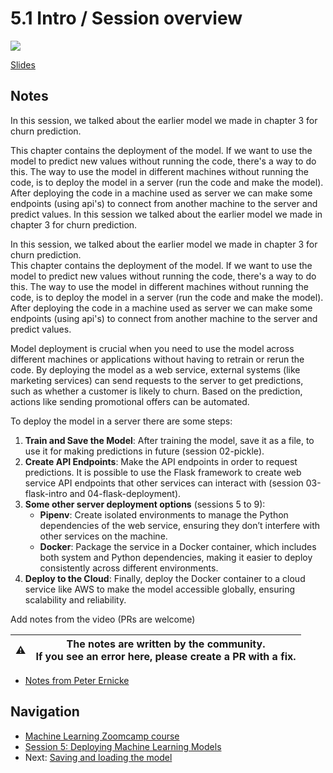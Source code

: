 # 5.1 Intro / Session overview

<!-- markdownlint-disable MD033 -->
<!-- markdownlint-disable MD045 -->
<a href="https://www.youtube.com/watch?v=agIFak9A3m8&list=PL3MmuxUbc_hIhxl5Ji8t4O6lPAOpHaCLR"><img src="images/thumbnail-5-01.jpg"></a>

[Slides](https://www.slideshare.net/AlexeyGrigorev/ml-zoomcamp-5-model-deployment)

## Notes

In this session, we talked about the earlier model we made in chapter 3 for churn prediction.

This chapter contains the deployment of the model. If we want to use the model to predict new values without running the code, there's a way to do this. The way to use the model in different machines without running the code, is to deploy the model in a server (run the code and make the model). After deploying the code in a machine used as server we can make some endpoints (using api's) to connect from another machine to the server and predict values.
In this session we talked about the earlier model we made in chapter 3 for churn prediction.

In this session, we talked about the earlier model we made in chapter 3 for churn prediction. <br>
This chapter contains the deployment of the model. If we want to use the model to predict new values without running the code, there's a way to do this. The way to use the model in different machines without running the code, is to deploy the model in a server (run the code and make the model). After deploying the code in a machine used as server we can make some endpoints (using api's) to connect from another machine to the server and predict values.

Model deployment is crucial when you need to use the model across different machines or applications without having to retrain or rerun the code. By deploying the model as a web service, external systems (like marketing services) can send requests to the server to get predictions, such as whether a customer is likely to churn. Based on the prediction, actions like sending promotional offers can be automated.

To deploy the model in a server there are some steps:

1. **Train and Save the Model**: After training the model, save it as a file, to use it for making predictions in future (session 02-pickle).
2. **Create API Endpoints**: Make the API endpoints in order to request predictions. It is possible to use the Flask framework to create web service API endpoints that other services can interact with (session 03-flask-intro and 04-flask-deployment).
3. **Some other server deployment options** (sessions 5 to 9):
   - **Pipenv**: Create isolated environments to manage the Python dependencies of the web service, ensuring they don’t interfere with other services on the machine.
   - **Docker**: Package the service in a Docker container, which includes both system and Python dependencies, making it easier to deploy consistently across different environments.
4. **Deploy to the Cloud**: Finally, deploy the Docker container to a cloud service like AWS to make the model accessible globally, ensuring scalability and reliability.

Add notes from the video (PRs are welcome)

|⚠️|The notes are written by the community.<br>If you see an error here, please create a PR with a fix.|
|---|---|

- [Notes from Peter Ernicke](https://knowmledge.com/2023/10/09/ml-zoomcamp-2023-deploying-machine-learning-models-part-1/)

## Navigation

- [Machine Learning Zoomcamp course](../)
- [Session 5: Deploying Machine Learning Models](./)
- Next: [Saving and loading the model](02-pickle.md)
